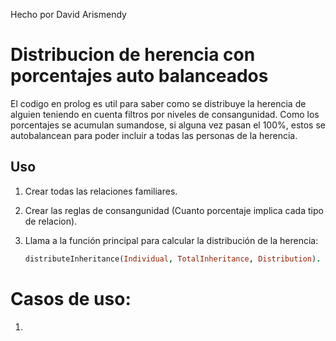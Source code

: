 Hecho por David Arismendy

# Distribucion de herencia con porcentajes auto balanceados

El codigo en prolog es util para saber como se distribuye la herencia de alguien teniendo en cuenta filtros por niveles de consangunidad. Como los porcentajes se acumulan sumandose, si alguna vez pasan el 100%, estos se autobalancean para poder incluir a todas las personas de la herencia.

## Uso

1. Crear todas las relaciones familiares.
2. Crear las reglas de consangunidad (Cuanto porcentaje implica cada tipo de relacion).
1. Llama a la función principal para calcular la distribución de la herencia:

   ```prolog
   distributeInheritance(Individual, TotalInheritance, Distribution).

# Casos de uso:
1. 
